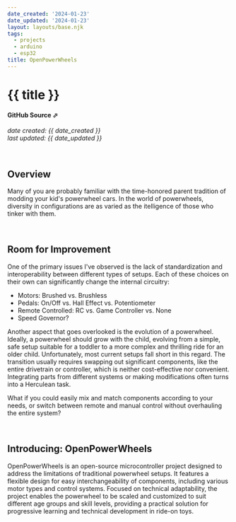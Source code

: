```yaml
---
date_created: '2024-01-23'
date_updated: '2024-01-23'
layout: layouts/base.njk
tags:
  - projects
  - arduino
  - esp32
title: OpenPowerWheels
---
```


# {{ title }}
#### GitHub Source <a href="https://github.com/farrantch/openpowerwheels" target="_blank" style="text-decoration:none">&#11008;</a>
_date created: {{ date_created }}_ \
_last updated: {{ date_updated }}_


&nbsp;
## Overview
Many of you are probably familiar with the time-honored parent tradition of modding your kid's powerwheel cars. In the world of powerwheels, diversity in configurations are as varied as the itelligence of those who tinker with them.


&nbsp;
## Room for Improvement
One of the primary issues I've observed is the lack of standardization and interoperability between different types of setups. Each of these choices on their own can significantly change the internal circuitry:

- Motors: Brushed vs. Brushless
- Pedals: On/Off vs. Hall Effect vs. Potentiometer
- Remote Controlled: RC vs. Game Controller vs. None
- Speed Governor?

Another aspect that goes overlooked is the evolution of a powerwheel. Ideally, a powerwheel should grow with the child, evolving from a simple, safe setup suitable for a toddler to a more complex and thrilling ride for an older child. Unfortunately, most current setups fall short in this regard. The transition usually requires swapping out significant components, like the entire drivetrain or controller, which is neither cost-effective nor convenient. Integrating parts from different systems or making modifications often turns into a Herculean task.

What if you could easily mix and match components according to your needs, or switch between remote and manual control without overhauling the entire system?


&nbsp;
## Introducing: OpenPowerWheels
OpenPowerWheels is an open-source microcontroller project designed to address the limitations of traditional powerwheel setups. It features a flexible design for easy interchangeability of components, including various motor types and control systems. Focused on technical adaptability, the project enables the powerwheel to be scaled and customized to suit different age groups and skill levels, providing a practical solution for progressive learning and technical development in ride-on toys.

&nbsp;